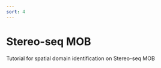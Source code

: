 ```yaml
---
sort: 4
---
```


# Stereo-seq MOB

Tutorial for spatial domain identification on Stereo-seq MOB

